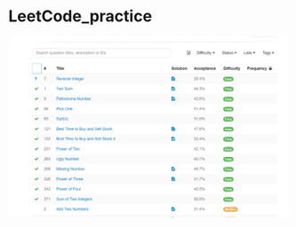 # LeetCode_practice
![alt text](https://github.com/snsd050331/LeetCode_practice/blob/master/Homework%201~10/leetcode_check.PNG?raw=true)
